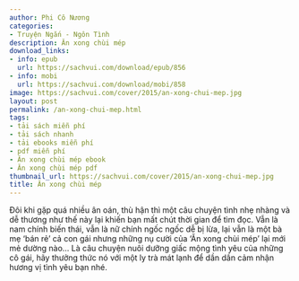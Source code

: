 ```yaml
---
author: Phi Cô Nương
categories:
- Truyện Ngắn - Ngôn Tình
description: Ăn xong chùi mép
download_links:
- info: epub
  url: https://sachvui.com/download/epub/856
- info: mobi
  url: https://sachvui.com/download/mobi/858
image: https://sachvui.com/cover/2015/an-xong-chui-mep.jpg
layout: post
permalink: /an-xong-chui-mep.html
tags:
- tải sách miễn phí
- tải sách nhanh
- tải ebooks miễn phí
- pdf miễn phí
- Ăn xong chùi mép ebook
- Ăn xong chùi mép pdf
thumbnail_url: https://sachvui.com/cover/2015/an-xong-chui-mep.jpg
title: Ăn xong chùi mép
---
```


 <div class="item-desc text-justify"> Đôi khi gặp quá nhiều ân oán, thù hận thì một câu chuyện tình nhẹ nhàng và dễ thương như thế này lại khiến bạn mất chút thời gian để tìm đọc. Vẫn là nam chính biến thái, vẫn là nữ chính ngốc ngốc dễ bị lừa, lại vẫn là một bà mẹ ‘bán rẻ’ cả con gái nhưng những nụ cười của ‘Ăn xong chùi mép’ lại mới mẻ dường nào… Là câu chuyện nuôi dưỡng giấc mộng tình yêu của những cô gái, hãy thưởng thức nó với một ly trà mát lạnh để dần dần cảm nhận hương vị tình yêu bạn nhé. </div>